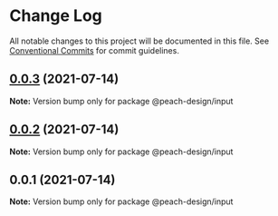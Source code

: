 # Change Log

All notable changes to this project will be documented in this file.
See [Conventional Commits](https://conventionalcommits.org) for commit guidelines.

## [0.0.3](https://github.com/guobaogang/peach-design/compare/@peach-design/input@0.0.2...@peach-design/input@0.0.3) (2021-07-14)

**Note:** Version bump only for package @peach-design/input





## [0.0.2](https://github.com/guobaogang/peach-design/compare/@peach-design/input@0.0.1...@peach-design/input@0.0.2) (2021-07-14)

**Note:** Version bump only for package @peach-design/input





## 0.0.1 (2021-07-14)

**Note:** Version bump only for package @peach-design/input
